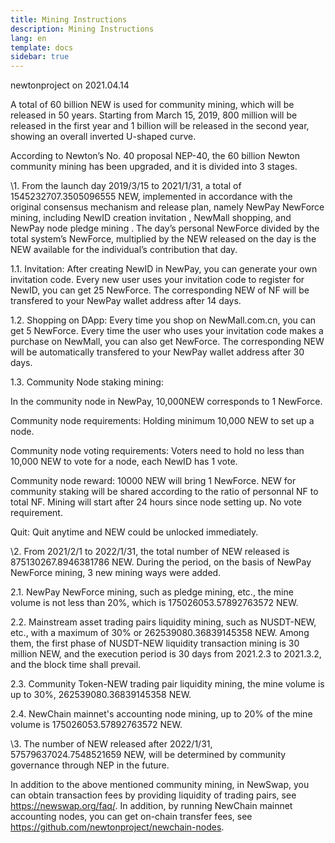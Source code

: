 ```yaml
---
title: Mining Instructions
description: Mining Instructions
lang: en
template: docs
sidebar: true
---
```


newtonproject on 2021.04.14

A total of 60 billion NEW is used for community mining, which will be released in 50 years. Starting from March 15, 2019, 800 million will be released in the first year and 1 billion will be released in the second year, showing an overall inverted U-shaped curve.

According to Newton’s No. 40 proposal NEP-40, the 60 billion Newton community mining has been upgraded, and it is divided into 3 stages.

\1. From the launch day 2019/3/15 to 2021/1/31, a total of 1545232707.3505096555 NEW, implemented in accordance with the original consensus mechanism and release plan, namely NewPay NewForce mining, including NewID creation invitation , NewMall shopping, and NewPay node pledge mining . The day’s personal NewForce divided by the total system’s NewForce, multiplied by the NEW released on the day is the NEW available for the individual’s contribution that day.

1.1. Invitation: After creating NewID in NewPay, you can generate your own invitation code. Every new user uses your invitation code to register for NewID, you can get 25 NewForce. The corresponding NEW of NF will be transfered to your NewPay wallet address after 14 days.

1.2. Shopping on DApp: Every time you shop on NewMall.com.cn, you can get 5 NewForce. Every time the user who uses your invitation code makes a purchase on NewMall, you can also get NewForce. The corresponding NEW will be automatically transfered to your NewPay wallet address after 30 days.

1.3. Community Node staking mining:

In the community node in NewPay, 10,000NEW corresponds to 1 NewForce.

Community node requirements: Holding minimum 10,000 NEW to set up a node.

Community node voting requirements: Voters need to hold no less than 10,000 NEW to vote for a node, each NewID has 1 vote.

Community node reward: 10000 NEW will bring 1 NewForce. NEW for community staking will be shared according to the ratio of personnal NF to total NF. Mining will start after 24 hours since node setting up. No vote requirement.

Quit: Quit anytime and NEW could be unlocked immediately.

\2. From 2021/2/1 to 2022/1/31, the total number of NEW released is 875130267.8946381786 NEW. During the period, on the basis of NewPay NewForce mining, 3 new mining ways were added.

2.1. NewPay NewForce mining, such as pledge mining, etc., the mine volume is not less than 20%, which is 175026053.57892763572 NEW.

2.2. Mainstream asset trading pairs liquidity mining, such as NUSDT-NEW, etc., with a maximum of 30% or 262539080.36839145358 NEW. Among them, the first phase of NUSDT-NEW liquidity transaction mining is 30 million NEW, and the execution period is 30 days from 2021.2.3 to 2021.3.2, and the block time shall prevail.

2.3. Community Token-NEW trading pair liquidity mining, the mine volume is up to 30%, 262539080.36839145358 NEW.

2.4. NewChain mainnet's accounting node mining, up to 20% of the mine volume is 175026053.57892763572 NEW.

\3. The number of NEW released after 2022/1/31, 57579637024.7548521659 NEW, will be determined by community governance through NEP in the future.

In addition to the above mentioned community mining, in NewSwap, you can obtain transaction fees by providing liquidity of trading pairs, see https://newswap.org/faq/. In addition, by running NewChain mainnet accounting nodes, you can get on-chain transfer fees, see https://github.com/newtonproject/newchain-nodes.
